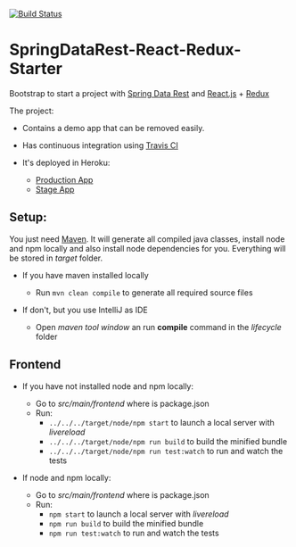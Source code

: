 [![Build Status](https://travis-ci.org/JoseDeniz/SpringDataRest-React-Redux-Starter.svg?branch=master)](https://travis-ci.org/JoseDeniz/SpringDataRest-React-Redux-Starter)

# SpringDataRest-React-Redux-Starter

Bootstrap to start a project with [Spring Data Rest](http://projects.spring.io/spring-data-rest/) and [React.js](https://facebook.github.io/react/) + [Redux](http://redux.js.org/)

The project:

- Contains a demo app that can be removed easily.
- Has continuous integration using [Travis CI](https://travis-ci.org/)
- It's deployed in Heroku:

  - [Production App](ci-spring-boot-data-rest-react.herokuapp.com)
  - [Stage App](ci-spring-boot-data-rest-stage.herokuapp.com)

## Setup:

You just need [Maven](https://maven.apache.org/). It will generate all compiled java classes, install node and npm locally and also install node dependencies for you. Everything will be stored in _target_ folder.


  - If you have maven installed locally

    - Run `mvn clean compile` to generate all required source files
  
  - If don't, but you use IntelliJ as IDE

    - Open _maven tool window_ an run **compile** command in the _lifecycle_ folder

## Frontend

  - If you have not installed node and npm locally:
  
    - Go to _src/main/frontend_ where is package.json
    - Run:
      - `../../../target/node/npm start` to launch a local server with _livereload_ 
      - `../../../target/node/npm run build` to build the minified bundle 
      - `../../../target/node/npm run test:watch` to run and watch the tests 

  - If node and npm locally:
  
    - Go to _src/main/frontend_ where is package.json
    - Run:
      - `npm start` to launch a local server with _livereload_ 
      - `npm run build` to build the minified bundle 
      - `npm run test:watch` to run and watch the tests 
